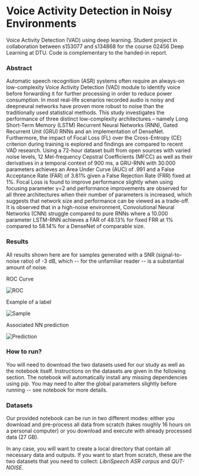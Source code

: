 # Voice Activity Detection in Noisy Environments
Voice Activity Detection (VAD) using deep learning. Student project in collaboration between s153077 and s134868 for the course 02456 Deep Learning at DTU. Code is complementary to the handed-in report.

### Abstract
Automatic speech recognition (ASR) systems often require an always-on low-complexity Voice Activity Detection (VAD) module to identify voice before forwarding it for further processing in order to reduce power consumption. In most real-life scenarios recorded audio is noisy and deepneural networks have proven more robust to noise than the traditionally used statistical methods. This study investigates the performance of three distinct low-complexity architectures – namely Long Short-Term Memory (LSTM) Recurrent Neural Networks (RNN), Gated Recurrent Unit (GRU) RNNs and an implementation of DenseNet. Furthermore, the impact of Focal Loss (FL) over the Cross-Entropy (CE) criterion during training is explored and findings are compared to recent VAD research. Using a 72-hour dataset built from open sources with varied noise levels, 12 Mel-frequency Cepstral Coefficients (MFCC) as well as their derivatives in a temporal context of 900 ms, a GRU-RNN with 30.000 parameters achieves an Area Under Curve (AUC) of .991 and a False Acceptance Rate (FAR) of 3.61% given a False Rejection Rate (FRR) fixed at 1%. Focal Loss is found to improve performance slightly when using focusing parameter γ=2 and performance  improvements are observed for all three architectures when their number of parameters is increased, which suggests that network size and performance can be viewed as a trade-off. It is observed that in a high-noise environment, Convolutional Neural Networks (CNN) struggle  compared to pure RNNs where a 10.000 parameter LSTM-RNN achieves a FAR of 48.13% for fixed FRR at 1% compared to 58.14% for a DenseNet of comparable size.

### Results

All results shown here are for samples generated with a SNR (signal-to-noise ratio) of -3 dB, which -- for the unfamiliar reader -- is a substantial amount of noise.

ROC Curve

![ROC](https://i.imgur.com/Oukcxkw.png)

Example of a label

![Sample](https://i.imgur.com/6U51S2a.png)

Associated NN prediction

![Prediction](https://i.imgur.com/Jckot75.png)

### How to run?

You will need to download the two datasets used for our study as well as the notebook itself. Instructions on the datasets are given in the following section. The notebook will automatically install any missing dependencies using pip. You may need to alter the global parameters slightly before running -- see notebook for more details.


### Datasets

Our provided notebook can be run in two different modes: either you download and pre-process all data from scratch (takes roughly 16 hours on a personal computer) or you download and execute with already processed data (27 GB).

In any case, you will want to create a local directory that contain all necessary data and outputs. If you want to start from scratch, these are the two datasets that you need to collect: *LibriSpeech ASR corpus* and *QUT-NOISE*.

